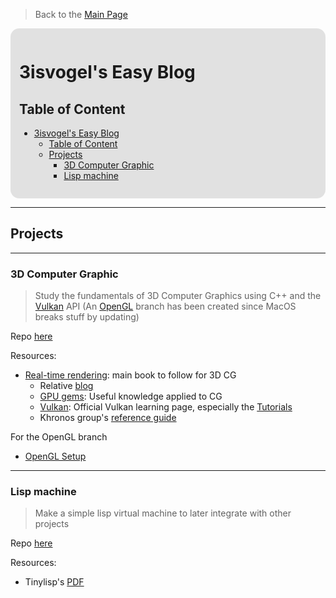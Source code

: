 <!-- I refuse to write this simple stuff in HTML for now, so I'll keep it like this -->

<style>
    .shadow {
        background-color: #3332;
        border-radius: 1em;
        padding: 1em;
    }
</style>

> Back to the [Main Page](https://3isvogel.github.io)
<div class="shadow" markdown="1">

# 3isvogel's Easy Blog

## Table of Content
- [3isvogel's Easy Blog](#3isvogels-easy-blog)
  - [Table of Content](#table-of-content)
  - [Projects](#projects)
    - [3D Computer Graphic](#3d-computer-graphic)
    - [Lisp machine](#lisp-machine)
</div>

---

## Projects

---

### 3D Computer Graphic

> Study the fundamentals of 3D Computer Graphics using C++ and the
[Vulkan](https://www.vulkan.org/) API
(An [OpenGL](https://www.opengl.org/) branch has been created since MacOS breaks stuff by updating)

Repo [here](https://github.com/3isvogel/vulkan-sandbox)

Resources:
- [Real-time rendering](https://realtimerendering.com):
  main book to follow for 3D CG
  - Relative [blog](https://www.realtimerendering.com/blog/)
  - [GPU gems](https://developer.nvidia.com/gpugems/gpugems/foreword):
    Useful knowledge applied to CG
  - [Vulkan](https://www.vulkan.org/learn):
    Official Vulkan learning page, especially the
    [Tutorials](https://www.vulkan.org/learn#vulkan-tutorials)
  - Khronos group's [reference guide](https://www.khronos.org/developers/reference-cards)

For the OpenGL branch
- [OpenGL Setup](https://www.khronos.org/opengl/wiki/Getting_Started)

---

### Lisp machine

> Make a simple lisp virtual machine to later integrate with other projects

Repo [here](https://github.com/3isvogel/lispino)

Resources:
- Tinylisp's [PDF](https://raw.githubusercontent.com/Robert-van-Engelen/tinylisp/main/tinylisp.pdf)